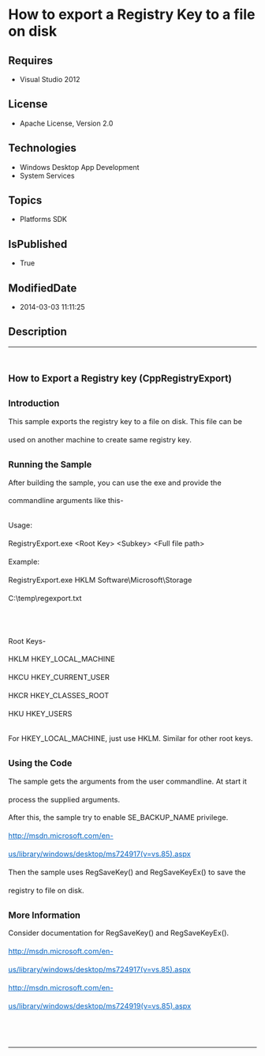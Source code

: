 # How to export a Registry Key to a file on disk
## Requires
* Visual Studio 2012
## License
* Apache License, Version 2.0
## Technologies
* Windows Desktop App Development
* System Services
## Topics
* Platforms SDK
## IsPublished
* True
## ModifiedDate
* 2014-03-03 11:11:25
## Description

<hr>
<div><a href="http://blogs.msdn.com/b/onecode" style="margin-top:3px"><img alt="" src="http://bit.ly/onecodesampletopbanner">
</a></div>
<p style="margin-left:0pt; margin-right:0pt; margin-top:0pt; margin-bottom:.0001pt; font-size:10.0pt; line-height:27.6pt; margin-bottom:10pt; margin-top:24pt; margin-bottom:0pt; direction:ltr; unicode-bidi:normal">
<span style="font-weight:bold; font-size:14pt"><span style="font-weight:bold; font-size:14pt">How to Export a Registry key (</span><span style="font-weight:bold; font-size:14pt">Cpp</span><span style="font-weight:bold; font-size:14pt">RegistryExport)</span></span>
</p>
<p style="margin-left:0pt; margin-right:0pt; margin-top:0pt; margin-bottom:.0001pt; font-size:10.0pt; line-height:27.6pt; margin-bottom:10pt; margin-top:10pt; margin-bottom:0pt; direction:ltr; unicode-bidi:normal">
<span style="font-weight:bold; font-size:13pt"><span style="font-weight:bold; font-size:13pt">Introduction</span></span>
</p>
<p style="margin-left:0pt; margin-right:0pt; margin-top:0pt; margin-bottom:.0001pt; font-size:10.0pt; line-height:27.6pt; margin-bottom:10pt; direction:ltr; unicode-bidi:normal">
<span style="font-size:11pt"><span style="font-size:11pt">This sample exports the registry key to a file on disk. This file can be used on another machine to create same registry key.</span></span>
</p>
<p style="margin-left:0pt; margin-right:0pt; margin-top:0pt; margin-bottom:.0001pt; font-size:10.0pt; line-height:27.6pt; margin-bottom:10pt; margin-top:10pt; margin-bottom:0pt; direction:ltr; unicode-bidi:normal">
<span style="font-weight:bold; font-size:13pt"><span style="font-weight:bold; font-size:13pt">Running the Sample</span></span>
</p>
<p style="margin-left:0pt; margin-right:0pt; margin-top:0pt; margin-bottom:.0001pt; font-size:10.0pt; line-height:27.6pt; margin-bottom:10pt; direction:ltr; unicode-bidi:normal">
<span style="font-size:11pt"><span style="font-size:11pt">After building the sample, you can use the exe and provide the commandline arguments like this-</span></span>
</p>
<p style="margin-left:0pt; margin-right:0pt; margin-top:0pt; margin-bottom:.0001pt; font-size:10.0pt; line-height:27.6pt; margin-bottom:10pt; direction:ltr; unicode-bidi:normal">
<span style="font-size:11pt"><span style="font-size:11pt">Usage:</span><span style="font-size:11pt">
<br clear="all">
</span><span style="font-size:11pt">RegistryExport.exe &lt;Root Key&gt; &lt;Subkey&gt; &lt;Full file path&gt;</span><span style="font-size:11pt">
<br clear="all">
</span><span style="font-size:11pt">Example:</span><span style="font-size:11pt"> <br clear="all">
</span><span style="font-size:11pt">RegistryExport.exe HKLM Software\Microsoft\Storage C:\temp\regexport.txt</span></span>
</p>
<p style="margin-left:0pt; margin-right:0pt; margin-top:0pt; margin-bottom:.0001pt; font-size:10.0pt; line-height:27.6pt; margin-bottom:10pt; direction:ltr; unicode-bidi:normal">
<span style="font-size:11pt"><span style="font-size:11pt"><br clear="all">
</span><span style="font-size:11pt">Root Keys-</span><span style="font-size:11pt">
<br clear="all">
</span><span style="font-size:11pt">HKLM HKEY_LOCAL_MACHINE</span><span style="font-size:11pt">
<br clear="all">
</span><span style="font-size:11pt">HKCU HKEY_CURRENT_USER</span><span style="font-size:11pt">
<br clear="all">
</span><span style="font-size:11pt">HKCR HKEY_CLASSES_ROOT</span><span style="font-size:11pt">
<br clear="all">
</span><span style="font-size:11pt">HKU HKEY_USERS</span></span> </p>
<p style="margin-left:0pt; margin-right:0pt; margin-top:0pt; margin-bottom:.0001pt; font-size:10.0pt; line-height:27.6pt; margin-bottom:10pt; direction:ltr; unicode-bidi:normal">
<span style="font-size:11pt"><span style="font-size:11pt">For HKEY_LOCAL_MACHINE, just use HKLM. Similar for other root keys.</span></span>
</p>
<p style="margin-left:0pt; margin-right:0pt; margin-top:0pt; margin-bottom:.0001pt; font-size:10.0pt; line-height:27.6pt; margin-bottom:10pt; margin-top:10pt; margin-bottom:0pt; direction:ltr; unicode-bidi:normal">
<span style="font-weight:bold; font-size:13pt"><span style="font-weight:bold; font-size:13pt">Using the Code</span></span>
</p>
<p style="margin-left:0pt; margin-right:0pt; margin-top:0pt; margin-bottom:.0001pt; font-size:10.0pt; line-height:27.6pt; margin-bottom:10pt; direction:ltr; unicode-bidi:normal">
<span style="font-size:11pt"><span style="font-size:11pt">The sample gets the arguments from the user commandline. At start it process the supplied arguments.</span><span style="font-size:11pt">
<br clear="all">
</span><span style="font-size:11pt">After this, the sample try to enable SE_BACKUP_NAME privilege.
</span><a href="http://msdn.microsoft.com/en-us/library/windows/desktop/ms724917(v=vs.85).aspx" style="text-decoration:none"><span style="color:#0563C1; font-size:11pt; text-decoration:underline">http://msdn.microsoft.com/en-us/library/windows/desktop/ms724917(v=vs.85).aspx</span></a><span style="font-size:11pt">
<br clear="all">
</span><span style="font-size:11pt">Then the sample uses RegSaveKey() and RegSaveKeyEx() to save the registry to file on disk.
</span></span></p>
<p style="margin-left:0pt; margin-right:0pt; margin-top:0pt; margin-bottom:.0001pt; font-size:10.0pt; line-height:27.6pt; margin-bottom:10pt; margin-top:10pt; margin-bottom:0pt; direction:ltr; unicode-bidi:normal">
<span style="font-weight:bold; font-size:13pt"><span style="font-weight:bold; font-size:13pt">More Information</span></span>
</p>
<p style="margin-left:0pt; margin-right:0pt; margin-top:0pt; margin-bottom:.0001pt; font-size:10.0pt; line-height:27.6pt; margin-bottom:10pt; direction:ltr; unicode-bidi:normal">
<span style="font-size:11pt"><span style="font-size:11pt">Consider documentation for RegSaveKey() and RegSaveKeyEx().</span><span style="font-size:11pt">
<br clear="all">
</span><a href="http://msdn.microsoft.com/en-us/library/windows/desktop/ms724917(v=vs.85).aspx" style="text-decoration:none"><span style="color:#0563C1; font-size:11pt; text-decoration:underline">http://msdn.microsoft.com/en-us/library/windows/desktop/ms724917(v=vs.85).aspx</span></a><span style="font-size:11pt">
<br clear="all">
</span><a href="http://msdn.microsoft.com/en-us/library/windows/desktop/ms724919(v=vs.85).aspx" style="text-decoration:none"><span style="color:#0563C1; font-size:11pt; text-decoration:underline">http://msdn.microsoft.com/en-us/library/windows/desktop/ms724919(v=vs.85).aspx</span></a><span style="font-size:11pt">
<br clear="all">
</span></span></p>
<p style="margin-left:0pt; margin-right:0pt; margin-top:0pt; margin-bottom:.0001pt; font-size:10.0pt; line-height:27.6pt; margin-bottom:10pt; direction:ltr; unicode-bidi:normal">
<span style="font-size:11pt">&nbsp;</span> </p>
<hr>
<div><a href="http://go.microsoft.com/?linkid=9759640" style="margin-top:3px"><img alt="" src="http://bit.ly/onecodelogo">
</a></div>
